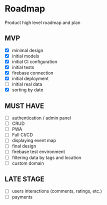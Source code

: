 # Roadmap

Product high level roadmap and plan

## MVP

- [x] minimal design
- [x] initial models
- [x] initial CI configuration
- [x] initial tests
- [x] firebase connection
- [x] initial deployment
- [ ] initial real data
- [x] sorting by date

## MUST HAVE

- [ ] authentication / admin panel
- [ ] CRUD
- [ ] PWA
- [ ] Full CI/CD
- [ ] displaying event map
- [ ] final design
- [ ] firebase test environment
- [ ] filtering data by tags and location
- [ ] custom domain

## LATE STAGE

- [ ] users interactions (comments, ratings, etc.)
- [ ] payments
